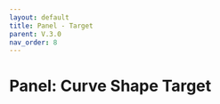 ```yaml
---
layout: default
title: Panel - Target
parent: V.3.0
nav_order: 8
---
```


# Panel: Curve Shape Target
